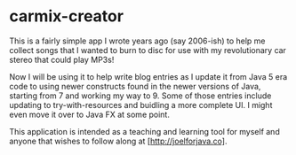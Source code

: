 # carmix-creator

This is a fairly simple app I wrote years ago (say 2006-ish) to help me collect songs that I wanted to burn to disc for use with my revolutionary car stereo that could play MP3s!

Now I will be using it to help write blog entries as I update it from Java 5 era code to using newer constructs found in the newer versions of Java, starting from 7 and working my way to 9. Some of those entries include updating to try-with-resources and buidling a more complete UI. I might even move it over to Java FX at some point.

This application is intended as a teaching and learning tool for myself and anyone that wishes to follow along at [http://joelforjava.co].